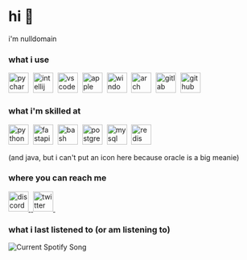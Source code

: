 # hi 👋
i'm nulldomain

### what i use

<div align="left">
  <img src="https://cdn.simpleicons.org/pycharm/000000/ffffff" height="40" alt="pycharm logo"  />
  <img width="1" />
  <img src="https://cdn.simpleicons.org/intellijidea/000000/ffffff" height="40" alt="intellij logo"  />
  <img width="1" />
  <img src="https://cdn.simpleicons.org/visualstudiocode/000000/ffffff" height="40" alt="vscode logo"  />
  <img width="1" />
  <img src="https://cdn.simpleicons.org/apple/000000/ffffff" height="40" alt="apple logo"  />
  <img width="1" />
  <img src="https://cdn.simpleicons.org/windows/000000/ffffff" height="40" alt="windows logo"  />
  <img width="1" />
  <img src="https://cdn.simpleicons.org/archlinux/000000/ffffff" height="40" alt="arch linux logo"  />
  <img width="1" />
  <img src="https://cdn.simpleicons.org/gitlab/000000/ffffff" height="40" alt="gitlab logo" />
  <img width="1" />
  <img src="https://cdn.simpleicons.org/github/000000/ffffff" height="40" alt="github logo" />
</div>

<h3 align="left">what i'm skilled at</h3>

<div align="left">
  <img src="https://cdn.simpleicons.org/python/000000/ffffff" height="40" alt="python logo"  />
  <img width="1" />
  <img src="https://cdn.simpleicons.org/fastapi/000000/ffffff" height="40" alt="fastapi logo"  />
  <img width="1" />
  <img src="https://cdn.simpleicons.org/gnubash/000000/ffffff" height="40" alt="bash logo"  />
  <img width="1" />
  <img src="https://cdn.simpleicons.org/postgresql/000000/ffffff" height="40" alt="postgresql logo"  />
  <img width="1" />
  <img src="https://cdn.simpleicons.org/mysql/000000/ffffff" height="40" alt="mysql logo"  />
  <img width="1" />
  <img src="https://cdn.simpleicons.org/redis/000000/ffffff" height="40" alt="redis logo"  />
</div>

(and java, but i can't put an icon here because oracle is a big meanie)

### where you can reach me

<div align="left">
  <a href="https://discord.com/user/808685178393722891" target="_blank">
    <img src="https://cdn.simpleicons.org/discord/000000/ffffff" height="40" alt="discord logo"  />
    <img width="1" />
  </a>
  <a href="https://twitter.com/nulldomain" target="_blank">
    <img src="https://cdn.simpleicons.org/x/000000/ffffff" height="40" alt="twitter logo"  />
    <img width="1" />
  </a>
</div>

### what i last listened to (or am listening to)
<img src="https://nulldomain-github-spotify-readme.vercel.app/api?theme=dark&scan=true" alt="Current Spotify Song">
